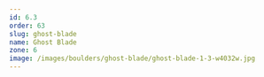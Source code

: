 ```yaml
---
id: 6.3
order: 63
slug: ghost-blade
name: Ghost Blade
zone: 6
image: /images/boulders/ghost-blade/ghost-blade-1-3-w4032w.jpg
---
```

